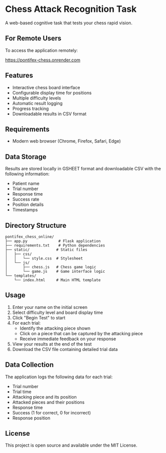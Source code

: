 # Chess Attack Recognition Task

A web-based cognitive task that tests your chess rapid vision.

## For Remote Users

To access the application remotely:

https://pontifex-chess.onrender.com

## Features

- Interactive chess board interface
- Configurable display time for positions
- Multiple difficulty levels
- Automatic result logging
- Progress tracking
- Downloadable results in CSV format

## Requirements

- Modern web browser (Chrome, Firefox, Safari, Edge)

## Data Storage

Results are stored locally in GSHEET format and downloadable CSV with the following information:
- Patient name
- Trial number
- Response time
- Success rate
- Position details
- Timestamps


## Directory Structure

```
pontifex_chess_online/
├── app.py              # Flask application
├── requirements.txt    # Python dependencies
├── static/            # Static files
│   ├── css/
│   │   └── style.css  # Stylesheet
│   └── js/
│       ├── chess.js   # Chess game logic
│       └── game.js    # Game interface logic
└── templates/
    └── index.html     # Main HTML template
```

## Usage

1. Enter your name on the initial screen
2. Select difficulty level and board display time
3. Click "Begin Test" to start
4. For each trial:
   - Identify the attacking piece shown
   - Click on a piece that can be captured by the attacking piece
   - Receive immediate feedback on your response
5. View your results at the end of the test
6. Download the CSV file containing detailed trial data

## Data Collection

The application logs the following data for each trial:
- Trial number
- Trial time
- Attacking piece and its position
- Attacked pieces and their positions
- Response time
- Success (1 for correct, 0 for incorrect)
- Response position

## License

This project is open source and available under the MIT License. 
